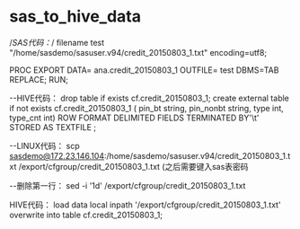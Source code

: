 # sas_to_hive_data
/*SAS代码：*/
filename test "/home/sasdemo/sasuser.v94/credit_20150803_1.txt" encoding=utf8;

PROC EXPORT DATA= ana.credit_20150803_1
            OUTFILE= test
            DBMS=TAB REPLACE;
RUN;

--HIVE代码：
drop table if exists cf.credit_20150803_1;
create external table if not exists cf.credit_20150803_1
( 
pin_bt string,
pin_nonbt string,
type  int,
type_cnt int)
ROW FORMAT DELIMITED
FIELDS TERMINATED BY'\t'
STORED AS TEXTFILE
;

--LINUX代码：
scp sasdemo@172.23.146.104:/home/sasdemo/sasuser.v94/credit_20150803_1.txt /export/cfgroup/credit_20150803_1.txt
(之后需要键入sas表密码

--删除第一行：
sed -i '1d' /export/cfgroup/credit_20150803_1.txt

HIVE代码：
load data local inpath '/export/cfgroup/credit_20150803_1.txt' overwrite into table cf.credit_20150803_1;
